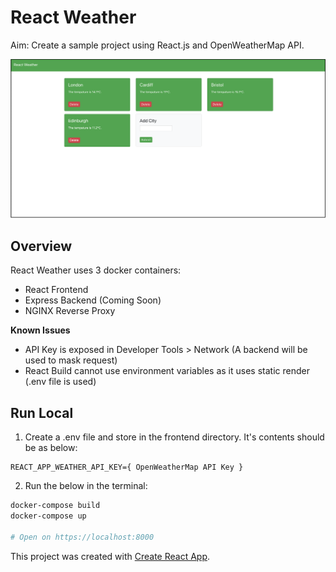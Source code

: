# React Weather

Aim: Create a sample project using React.js and OpenWeatherMap API.

[![](./docs/MainPage.png)](#)

## Overview

React Weather uses 3 docker containers:

- React Frontend
- Express Backend (Coming Soon)
- NGINX Reverse Proxy

**Known Issues**

- API Key is exposed in Developer Tools > Network (A backend will be used to mask request)
- React Build cannot use environment variables as it uses static render (.env file is used)

## Run Local

1. Create a .env file and store in the frontend directory. It's contents should be as below:

```
REACT_APP_WEATHER_API_KEY={ OpenWeatherMap API Key }
```

2. Run the below in the terminal:

```bash
docker-compose build
docker-compose up

# Open on https://localhost:8000
```

This project was created with [Create React App](https://github.com/facebook/create-react-app).
